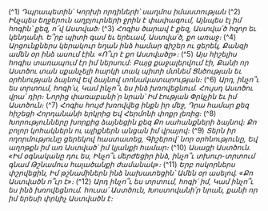 
(^1) _Դպրապետին՝ Կորխի որդիների՝ սաղմոս իմաստության_
(^2) _Ինչպես եղջերուն աղբյուրների ջրին է փափագում,
Այնպես էլ իմ հոգին՝ քեզ, ո՜վ Աստված։_
(^3) _Հոգիս ծարավ է քեզ, Աստվա՛ծ հզոր եւ կենդանի.
Ե՞րբ պիտի գամ եւ երեւամ, Աստվա՛ծ, քո առաջ։_
(^4) _Արցունքներս կերակուր եղան ինձ համար գիշեր ու ցերեկ,
Քանզի ամեն օր ինձ ասում էին. «Ո՞ւր է քո Աստվածը»։_
(^5) _Այս հիշելիս հոգիս տառապում էր իմ ներսում։
Բայց քաջալերվում էի,
Քանի որ Աստծու տան սքանչելի հարկի տակ պիտի մտնեմ
Ցնծության եւ օրհնության ձայնով
Եվ ձայնով տոնակատարության։_
(^6) _Արդ, ինչո՞ւ ես տրտում, հոգի՛ս,
Կամ ինչո՞ւ ես ինձ խռովեցնում.
Հույսդ Աստծու վրա՛ դիր։
Նորից փառաբանի՛ր նրան՝
Իմ էության Փրկչին եւ իմ Աստծուն։_
(^7) _Հոգիս հույժ խռովվեց ինքն իր մեջ,
Դրա համար քեզ հիշեցի Հորդանանի երկրից
Եվ Հերմոնի փոքր լեռից։_
(^8) _Խորությունները խորքից ձայնեցին քեզ
Քո սահանքների ձայնով։
Քո բոլոր կոհակներն ու ալիքներն անցան իմ վրայով։_
(^9) _Տերն իր ողորմությունը ցերեկով հաստատեց,
Գիշերով՝ նոր օրհնությունը,
Եվ աղոթքն իմ առ Աստված՝ իմ կյանքի համար։_
(^10) _Ասացի Աստծուն. «Իմ օգնականը դու ես,
Ինչո՞ւ մերժեցիր ինձ, ինչո՞ւ տխուր-տրտում գնամ
Թշնամուս հալածանքի ժամանակ»։_
(^11) _Երբ ոսկորներս փշրվեցին,
Իմ թշնամիներն ինձ նախատեցին՝
Ամեն օր ասելով. «Քո Աստվածն ո՞ւր է»։_
(^12) _Արդ ինչո՞ւ ես տրտում, հոգի՛ իմ,
Կամ ինչո՞ւ ես ինձ խռովեցնում. հուսա՛ Աստծուն,
Խոստովանի՛ր նրան, քանի որ իմ երեսի փրկիչ Աստվածն է։_
